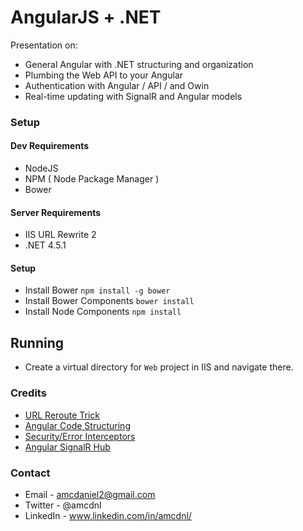 AngularJS + .NET
============

Presentation on:

- General Angular with .NET structuring and organization
- Plumbing the Web API to your Angular
- Authentication with Angular / API / and Owin
- Real-time updating with SignalR and Angular models

### Setup 

#### Dev Requirements
- NodeJS
- NPM ( Node Package Manager )
- Bower

#### Server Requirements
- IIS URL Rewrite 2
- .NET 4.5.1

#### Setup
- Install Bower `npm install -g bower`
- Install Bower Components `bower install`
- Install Node Components `npm install`

## Running
- Create a virtual directory for `Web` project in IIS and navigate there.

### Credits

- [URL Reroute Trick](http://tarkus.me/post/32121691785/angularjs-with-asp-net-mvc-4)
- [Angular Code Structuring](https://medium.com/opinionated-angularjs/scalable-code-organization-in-angularjs-9f01b594bf06)
- [Security/Error Interceptors](https://github.com/angular-app/angular-app)
- [Angular SignalR Hub](https://github.com/JustMaier/angular-signalr-hub)


### Contact

- Email - amcdaniel2@gmail.com
- Twitter - @amcdnl
- LinkedIn - www.linkedin.com/in/amcdnl/
